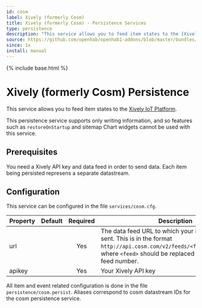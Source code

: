 ```yaml
---
id: cosm
label: Xively (formerly Cosm)
title: Xively (formerly Cosm) - Persistence Services
type: persistence
description: "This service allows you to feed item states to the [Xively IoT Platform](https://www.xively.com/)."
source: https://github.com/openhab/openhab1-addons/blob/master/bundles/persistence/org.openhab.persistence.cosm/README.md
since: 1x
install: manual
---
```


<!-- Attention authors: Do not edit directly. Please add your changes to the appropriate source repository -->

{% include base.html %}

# Xively (formerly Cosm) Persistence

This service allows you to feed item states to the [Xively IoT Platform](https://www.xively.com/).

This persistence service supports only writing information, and so features such as `restoreOnStartup` and sitemap Chart widgets cannot be used with this service.

## Prerequisites

You need a Xively API key and data feed in order to send data. Each item being persisted represens a separate datastream.

## Configuration

This service can be configured in the file `services/cosm.cfg`.

| Property | Default | Required | Description |
|----------|---------|:--------:|-------------|
| url      |         |   Yes    | The data feed URL to which your item states will be sent.  This is in the format `http://api.cosm.com/v2/feeds/<feed>/datastreams/`, where `<feed>` should be replaced with your data feed number. |
| apikey   |         |   Yes    | Your Xively API key |

All item and event related configuration is done in the file `persistence/cosm.persist`. Aliases correspond to cosm datastream IDs for the cosm persistence service.
